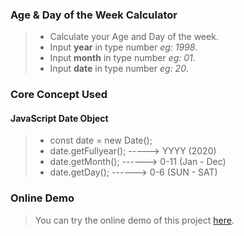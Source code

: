 ### Age & Day of the Week Calculator

> * Calculate your Age and Day of the week.
> * Input **year** in type number _eg: 1998_.
> * Input **month** in type number _eg: 01_.
> * Input **date**  in type number _eg: 20_.

### Core Concept Used 

#### JavaScript Date Object 
> * const date = new Date();
> * date.getFullyear(); -----> YYYY (2020)
> * date.getMonth(); ------> 0-11 (Jan - Dec)
> * date.getDay(); ------> 0-6 (SUN - SAT)

### Online Demo

> You can try the online demo of this project [here]( https://saipavantej.github.io/Age-Day-of-the-Week-Calculator/).
